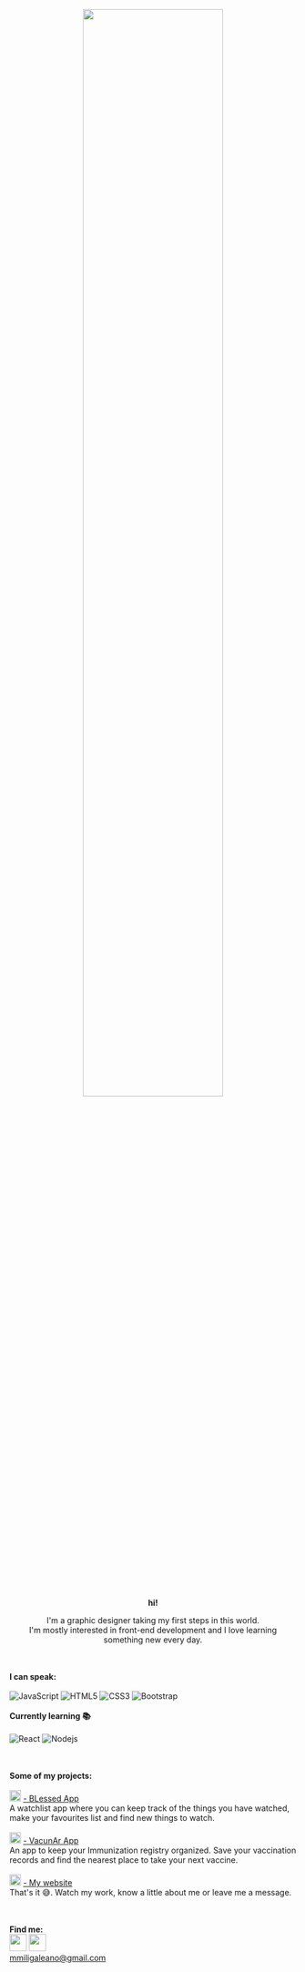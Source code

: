 <p align="center">
  <img width="70%" src="https://media2.giphy.com/media/65Lceh30PKEL24wWGr/giphy.gif">
</p>

<br><br>
<p align="center"><strong>hi!</strong></p>

<p align="center">I'm a graphic designer taking my first steps in this world.<br>I'm mostly interested in front-end development and I love learning something new every day.</p> 

<br><br>
**I can speak:**
<br><br>
![JavaScript](https://img.shields.io/badge/-JavaScript-black?style=flat-square&logo=javascript)
![HTML5](https://img.shields.io/badge/-HTML5-E34F26?style=flat-square&logo=html5&logoColor=white)
![CSS3](https://img.shields.io/badge/-CSS3-1572B6?style=flat-square&logo=css3)
![Bootstrap](https://img.shields.io/badge/-Bootstrap-563D7C?style=flat-square&logo=bootstrap)
<br><br>
**Currently learning :books:**
<br><br>
![React](https://img.shields.io/badge/-React-black?style=flat-square&logo=react)
![Nodejs](https://img.shields.io/badge/-Nodejs-black?style=flat-square&logo=Node.js)

<br><br>
**Some of my projects:**
<br>
<br>  [<img width="20px" src="https://i.ibb.co/KG2qbKH/faviconasas-01.png"/>](https://miligaleano.github.io/BLessed-App)
 [ - BLessed App](https://miligaleano.github.io/BLessed-App)
<br>A watchlist app where you can keep track of the things you have watched, make your favourites list and find new things to watch.
<br>
<br>  [<img width="20px" src="https://i.ibb.co/Gd5NS2K/favicon.png"/>](https://github.com/MiliGaleano/VacunAr)
 [ - VacunAr App](https://github.com/MiliGaleano/VacunAr)
<br>An app to keep your Immunization registry organized. Save your vaccination records and find the nearest place to take your next vaccine.
<br>
<br>  [<img width="20px" src="https://i.ibb.co/NxtYFMT/favicon3.png"/>](https://miligaleano.github.io/myweb/)
 [ - My website](https://miligaleano.github.io/myweb/)
<br>That's it :sweat_smile:. Watch my work, know a little about me or leave me a message.

<br><br>
**Find me:**
<br>[<img width="30px" src="https://i.ibb.co/F44rcPd/behance.png"/>](https://www.behance.net/MiliGaleano)
[<img width="30px" src="https://i.ibb.co/sJyM5Rx/linkedin.png"/>](https://www.linkedin.com/in/milagros-galeano/)
<br>mmiligaleano@gmail.com





